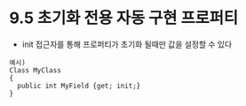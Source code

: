 # 9.5 초기화 전용 자동 구현 프로퍼티
* init 접근자를 통해 프로퍼티가 초기화 될때만 값을 설정할 수 있다
```
예시)
Class MyClass
{
  public int MyField {get; init;}
}


```

